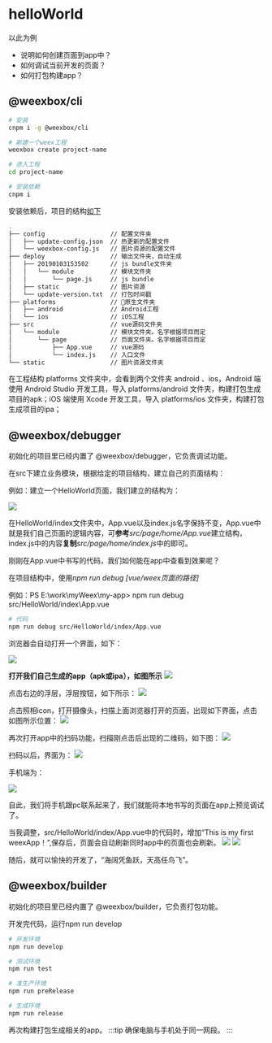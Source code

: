 # helloWorld

以此为例

- 说明如何创建页面到app中？
- 如何调试当前开发的页面？
- 如何打包构建app？

## @weexbox/cli

```sh
# 安装
cnpm i -g @weexbox/cli

# 新建一个weex工程
weexbox create project-name

# 进入工程
cd project-name

# 安装依赖
cnpm i

```

安装依赖后，项目的结构[如下](https://aygtech.github.io/weexbox/guide/project.html)

```sh
.
├── config                  // 配置文件夹
│   ├── update-config.json  // 热更新的配置文件
│   └── weexbox-config.js   // 图片资源的配置文件
├── deploy                  // 输出文件夹，自动生成
│   ├── 20190103153502      // js bundle文件夹
│   │   └── module          // 模块文件夹
│   │       └── page.js     // js bundle
│   ├── static              // 图片资源
│   └── update-version.txt  // 打包时间戳
├── platforms               // 原生文件夹
│   ├── android             // Android工程
│   └── ios                 // iOS工程
├── src                     // vue源码文件夹
│   └── module              // 模块文件夹。名字根据项目而定
│       └── page            // 页面文件夹。名字根据项目而定
│           ├── App.vue     // vue源码
│           └── index.js    // 入口文件
└── static                  // 图片资源文件夹

```

在工程结构 platforms 文件夹中，会看到两个文件夹 android 、ios，Android 端使用 Android Studio 开发工具，导入 platforms/android 文件夹，构建打包生成项目的apk；iOS 端使用 Xcode 开发工具，导入 platforms/ios 文件夹，构建打包生成项目的ipa；

## @weexbox/debugger

初始化的项目里已经内置了 @weexbox/debugger，它负责调试功能。

在src下建立业务模块，根据给定的项目结构，建立自己的页面结构：

例如：建立一个HelloWorld页面，我们建立的结构为：

<img src="../.vuepress/public/helloWorld.png"/>

在HelloWorld/index文件夹中，App.vue以及index.js名字保持不变，App.vue中就是我们自己页面的逻辑内容，可**参考***src/page/home/App.vue*建立结构，index.js中的内容**复制***src/page/home/index.js*中的即可。

刚刚在App.vue中书写的代码，我们如何能在app中查看到效果呢？

在项目结构中，使用*npm run debug [vue/weex页面的路径]*

例如：PS E:\work\myWeex\my-app> npm run debug src/HelloWorld/index\App.vue

```sh
# 代码
npm run debug src/HelloWorld/index/App.vue
```

浏览器会自动打开一个界面，如下：

<img src="../.vuepress/public/image/debugger/bug1.png"/>

**打开我们自己生成的app（apk或ipa），如图所示**
<img src="../.vuepress/public/image/debugger/bug2.png"/>

点击右边的浮层，浮层按钮，如下所示：
<img src="../.vuepress/public/image/debugger/bug3.png"/>

点击照相icon，打开摄像头，扫描上面浏览器打开的页面，出现如下界面，点击如图所示位置：
<img src="../.vuepress/public/image/debugger/bug4.png"/>

再次打开app中的扫码功能，扫描刚点击后出现的二维码，如下图：
<img src="../.vuepress/public/image/debugger/bug5.png"/>

扫码以后，界面为：
<img src="../.vuepress/public/image/debugger/bug6.png"/>

手机端为：

<img src="../.vuepress/public/image/debugger/bug7.png"/>

自此，我们将手机跟pc联系起来了，我们就能将本地书写的页面在app上预览调试了。

当我调整，src/HelloWorld/index/App.vue中的代码时，增加“This is my first weexApp！”,保存后，页面会自动刷新同时app中的页面也会刷新。
<img src="../.vuepress/public/image/debugger/bug8.png"/>
<img src="../.vuepress/public/image/debugger/bug9.png"/>

随后，就可以愉快的开发了，“海阔凭鱼跃，天高任鸟飞”。

## @weexbox/builder

初始化的项目里已经内置了 @weexbox/builder，它负责打包功能。

开发完代码，运行npm run develop

```sh
# 开发环境
npm run develop

# 测试环境
npm run test

# 准生产环境
npm run preRelease

# 生成环境
npm run release
```

再次构建打包生成相关的app。
:::tip
确保电脑与手机处于同一网段。
:::